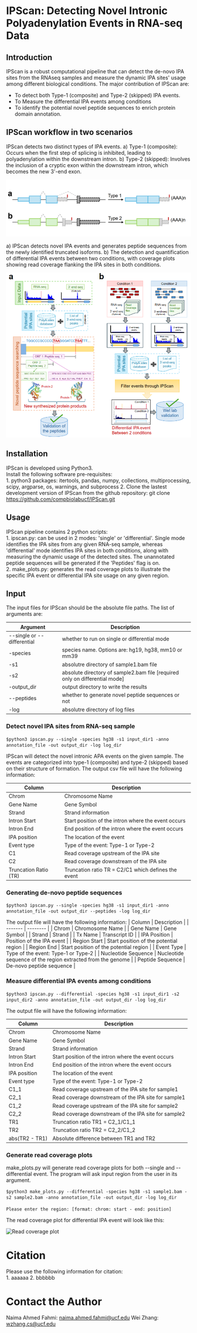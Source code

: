 
# IPScan: Detecting Novel Intronic Polyadenylation Events in RNA-seq Data
## Introduction
IPScan is a robust computational pipeline that can detect the de-novo IPA sites from the RNAseq samples and measure the dynamic IPA sites' usage among different biological conditions. The major contribution of IPScan are: 

- To detect both Type-1 (composite) and Type-2 (skipped) IPA events.
- To Measure the differential IPA events among conditions
- To identify the potential novel peptide sequences to enrich protein domain annotation.

## IPScan workflow in two scenarios
IPScan detects two distinct types of IPA events. a) Type-1 (composite): Occurs when the first step of splicing is inhibited, leading to polyadenylation within the downstream intron. b) Type-2 (skipped): Involves the inclusion of a cryptic exon within the downstream intron, which becomes the new 3'-end exon.

![IPA_type12](Fig1.png)

a) IPScan detects novel IPA events and generates peptide sequences from the newly identified truncated isoforms. b) The detection and quantification of differential IPA events between two conditions, with coverage plots showing read coverage flanking the IPA sites in both conditions. 

![IPScan flowchart](Fig2.png)

## Installation
IPScan is developed using Python3. \
Install the following software pre-requisites: \
    1. python3 packages: itertools, pandas, numpy, collections, multiprocessing, scipy, argparse, os, warnings, and subprocess
    2. Clone the lastest development version of IPScan from the github repository: git clone https://github.com/compbiolabucf/IPScan.git

## Usage
IPScan pipeline contains 2 python scripts: \
    1. ipscan.py: can be used in 2 modes: 'single' or 'differential'. Single mode identifies the IPA sites from any given RNA-seq sample, whereas 'differential' mode identifies IPA sites in both conditions, along with measuring the dynamic usage of the detected sites. The unannotated peptide sequences will be generated if the 'Peptides' flag is on.  
    2. make_plots.py: generates the read coverage plots to illustrate the specific IPA event or differential IPA site usage on any given region. 

## Input
The input files for IPScan should be the absolute file paths. The list of arguments are:

| Argument  | Description   |
| ------- | -------- |
| --single or --differential   | whether to run on single or differential mode |
| -species   | species name. Options are: hg19, hg38, mm10 or mm39 |
| -s1   | absolutre directory of sample1.bam file |
| -s2   | absolute directory of sample2.bam file [required only on differential mode] |
| -output_dir   | output directory to write the results |
| --peptides   | whether to generate novel peptide sequences or not |
| -log   | absolutre directory of log files |

### Detect novel IPA sites from RNA-seq sample

    $python3 ipscan.py --single -species hg38 -s1 input_dir1 -anno annotation_file -out output_dir -log log_dir


IPScan will detect the novel intronic APA events on the given sample. The events are categorized into type-1 (composite) and type-2 (skipped) based on their structure of formation. The output csv file will have the following information:

| Column  | Description   |
| ------- | -------- |
| Chrom  | Chromosome Name   |
| Gene Name  | Gene Symbol   |
| Strand  | Strand information   |
| Intron Start  | Start position of the intron where the event occurs   |
| Intron End  | End position of the intron where the event occurs    |
| IPA position  | The location of the event   |
| Event type  | Type of the event: Type-1 or Type-2   |
| C1 | Read coverage upstream of the IPA site |
| C2 | Read coverage downstream of the IPA site |
| Truncation Ratio (TR) | Truncation ratio TR = C2/C1 which defines the event|

### Generating de-novo peptide sequences

    $python3 ipscan.py --single -species hg38 -s1 input_dir1 -anno annotation_file -out output_dir --peptides -log log_dir


The output file will have the following information:
| Column  | Description   |
| ------- | -------- |
| Chrom  | Chromosome Name   |
| Gene Name  | Gene Symbol   |
| Strand  | Strand   |
| Tx Name  | Transcript ID   |
| IPA Position  | Position of the IPA event   |
| Region Start  | Start position of the potential region   |
| Region End  | Start position of the potential region   |
| Event Type  | Type of the event: Type-1 or Type-2   |
| Nucleotide Sequence  | Nucleotide sequence of the region extracted from the genome   |
| Peptide Sequence  | De-novo peptide sequence   |

### Measure differential IPA events among conditions

    $python3 ipscan.py --differential -species hg38 -s1 input_dir1 -s2 input_dir2 -anno annotation_file -out output_dir -log log_dir


The output file will have the following information:

| Column  | Description   |
| ------- | -------- |
| Chrom  | Chromosome Name   |
| Gene Name  | Gene Symbol   |
| Strand  | Strand information   |
| Intron Start  | Start position of the intron where the event occurs   |
| Intron End  | End position of the intron where the event occurs    |
| IPA position  | The location of the event   |
| Event type  | Type of the event: Type-1 or Type-2   |
| C1_1 | Read coverage upstream of the IPA site for sample1 |
| C2_1 | Read coverage downstream of the IPA site for sample1 |
| C1_2 | Read coverage upstream of the IPA site for sample2 |
| C2_2 | Read coverage downstream of the IPA site for sample2 |
| TR1 | Truncation ratio TR1 = C2_1/C1_1 |
| TR2 | Truncation ratio TR2 = C2_2/C1_2 |
| abs(TR2 - TR1) | Absolute difference between TR1 and TR2 |

### Generate read coverage plots
make_plots.py will generate read coverage plots for both --single and --differential event. The program will ask input region from the user in its argument.

    $python3 make_plots.py --differential -species hg38 -s1 sample1.bam -s2 sample2.bam -anno annotation_file -out output_dir -log log_dir

    Please enter the region: [format: chrom: start - end: position]


The read coverage plot for differential IPA event will look like this:

![Read coverage plot](https://assets.digitalocean.com/articles/alligator/boo.svg "Differential IPA site usage")

# Citation
Please use the following information for citation: \
    1. aaaaaa
    2. bbbbbb

# Contact the Author
Naima Ahmed Fahmi: naima.ahmed.fahmi@ucf.edu
Wei Zhang: wzhang.cs@ucf.edu



